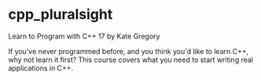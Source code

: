 # cpp_pluralsight 

Learn to Program with C++ 17
by Kate Gregory

If you've never programmed before, and you think you'd like to learn C++, why not learn it first? This course covers what you need to start writing real applications in C++.
